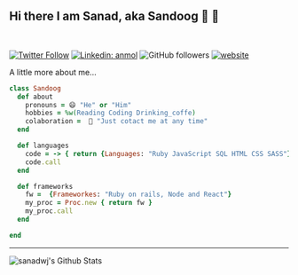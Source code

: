<h2> Hi there I am Sanad, aka Sandoog 👋 👋</h2>

<br>

[![Twitter Follow](https://img.shields.io/twitter/follow/sandooog?label=Follow)](https://twitter.com/intent/follow?screen_name=sandooog)
[![Linkedin: anmol](https://img.shields.io/badge/-Sanad-blue?style=flat-square&logo=Linkedin&logoColor=white&link=https://www.linkedin.com/in/anmol-p-singh/)](https://www.linkedin.com/in/anmol-p-singh/)
![GitHub followers](https://img.shields.io/github/followers/sanadwj?label=Follow&style=social)
[![website](https://img.shields.io/badge/Website-46a2f1.svg?&style=flat-square&logo=Google-Chrome&logoColor=white&link=https://anmolsingh.me/)](https://www.sanadabujbara.tech)

A little more about me...

```ruby
class Sandoog
  def about
    pronouns = 😄 "He" or "Him"
    hobbies = %w(Reading Coding Drinking_coffe)
    colaboration =  👯 "Just cotact me at any time"
  end

  def languages
    code = -> { return {Languages: "Ruby JavaScript SQL HTML CSS SASS"} }
    code.call
  end

  def frameworks
    fw =  {Frameworkes: "Ruby on rails, Node and React"}
    my_proc = Proc.new { return fw }
    my_proc.call
  end

end
```

<!-- - 👯 I’m looking to collaborate on React projects
- 🤔 I’m looking for help with creating a youtube channel
- 💬 Ask me about anything
- 📫 How to reach me:<br>
  [<img align="left" alt="codeSTACKr.com" width="22px" src="https://raw.githubusercontent.com/iconic/open-iconic/master/svg/globe.svg" />][website][<img align="left" alt="sanadwj | LinkedIn" width="22px" src="https://cdn.jsdelivr.net/npm/simple-icons@v3/icons/linkedin.svg" />][linkedin]<br>
- 😄 Pronouns: He/HIM -->

<!-- ### Languages and Tools:

<img align="left" alt="Visual Studio Code" width="26px" src="https://raw.githubusercontent.com/github/explore/80688e429a7d4ef2fca1e82350fe8e3517d3494d/topics/visual-studio-code/visual-studio-code.png" />
<img align="left" alt="HTML5" width="26px" src="https://raw.githubusercontent.com/github/explore/80688e429a7d4ef2fca1e82350fe8e3517d3494d/topics/html/html.png" />
<img align="left" alt="CSS3" width="26px" src="https://raw.githubusercontent.com/github/explore/80688e429a7d4ef2fca1e82350fe8e3517d3494d/topics/css/css.png" />
<img align="left" alt="Sass" width="26px" src="https://raw.githubusercontent.com/github/explore/80688e429a7d4ef2fca1e82350fe8e3517d3494d/topics/sass/sass.png" />
<img align="left" alt="JavaScript" width="26px" src="https://raw.githubusercontent.com/github/explore/80688e429a7d4ef2fca1e82350fe8e3517d3494d/topics/javascript/javascript.png" />
<img align="left" alt="React" width="26px" src="https://raw.githubusercontent.com/github/explore/80688e429a7d4ef2fca1e82350fe8e3517d3494d/topics/react/react.png" />
<img align="left" alt="Node.js" width="26px" src="https://raw.githubusercontent.com/github/explore/80688e429a7d4ef2fca1e82350fe8e3517d3494d/topics/nodejs/nodejs.png" />
<img align="left" alt="Git" width="26px" src="https://raw.githubusercontent.com/github/explore/80688e429a7d4ef2fca1e82350fe8e3517d3494d/topics/git/git.png" />
<img align="left" alt="GitHub" width="26px" src="https://raw.githubusercontent.com/github/explore/78df643247d429f6cc873026c0622819ad797942/topics/github/github.png" /> -->

---

<img align="left" alt="sanadwj's Github Stats" src="https://github-readme-stats.vercel.app/api?username=sanadwj&s&show_icons=true&title_color=fff&icon_color=79ff97&text_color=9f9f9f&bg_color=151515" />

[linkedin]: https://www.linkedin.com/in/sanad-abujubara/
[website]: https://github.com/sanadwj
